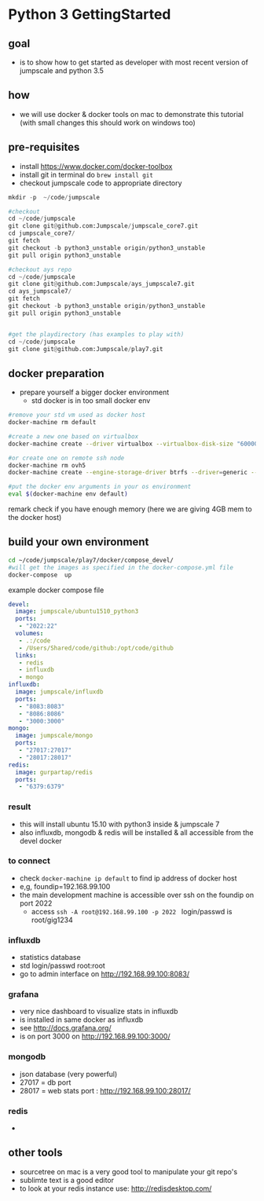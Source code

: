 # Python 3 GettingStarted

## goal 

- is to show how to get started as developer with most recent version of jumpscale and python 3.5


## how

- we will use docker & docker tools on mac to demonstrate this tutorial (with small changes this should work on windows too)


## pre-requisites

- install https://www.docker.com/docker-toolbox
- install git in terminal do ```brew install git```
- checkout jumpscale code to appropriate directory

```python
mkdir -p  ~/code/jumpscale

#checkout
cd ~/code/jumpscale
git clone git@github.com:Jumpscale/jumpscale_core7.git
cd jumpscale_core7/
git fetch
git checkout -b python3_unstable origin/python3_unstable
git pull origin python3_unstable

#checkout ays repo
cd ~/code/jumpscale
git clone git@github.com:Jumpscale/ays_jumpscale7.git
cd ays_jumpscale7/
git fetch
git checkout -b python3_unstable origin/python3_unstable
git pull origin python3_unstable


#get the playdirectory (has examples to play with)
cd ~/code/jumpscale
git clone git@github.com:Jumpscale/play7.git

```

## docker preparation

- prepare yourself a bigger docker environment
    - std docker is in too small docker env  

```bash
#remove your std vm used as docker host
docker-machine rm default

#create a new one based on virtualbox
docker-machine create --driver virtualbox --virtualbox-disk-size "60000" --virtualbox-cpu-count "2" --virtualbox-memory "4000" default

#or create one on remote ssh node
docker-machine rm ovh5
docker-machine create --engine-storage-driver btrfs --driver=generic --generic-ip-address=ovh5 --generic-ssh-key=id_rsa default

#put the docker env arguments in your os environment
eval $(docker-machine env default)

```

remark check if you have enough memory (here we are giving 4GB mem to the docker host)


## build your own environment

```bash
cd ~/code/jumpscale/play7/docker/compose_devel/
#will get the images as specified in the docker-compose.yml file
docker-compose  up

```

example docker compose file

```yaml
devel:
  image: jumpscale/ubuntu1510_python3
  ports:
   - "2022:22"
  volumes:
   - .:/code
   - /Users/Shared/code/github:/opt/code/github
  links:
   - redis
   - influxdb
   - mongo
influxdb:
  image: jumpscale/influxdb  
  ports:
   - "8083:8083"
   - "8086:8086"
   - "3000:3000"
mongo:
  image: jumpscale/mongo
  ports:
   - "27017:27017"
   - "28017:28017"
redis:
  image: gurpartap/redis
  ports:
   - "6379:6379"
```

### result
- this will install ubuntu 15.10 with python3 inside & jumpscale 7
- also influxdb, mongodb & redis will be installed & all accessible from the devel docker

### to connect
- check ```docker-machine ip default``` to find ip address of docker host
- e,g, foundip=192.168.99.100
- the main development machine is accessible over ssh on the foundip on port 2022
    - access ```ssh -A root@192.168.99.100 -p 2022 ``` login/passwd is root/gig1234

### influxdb
- statistics database
- std login/passwd root:root
- go to admin interface on http://192.168.99.100:8083/

### grafana
- very nice dashboard to visualize stats in influxdb
- is installed in same docker as influxdb
- see http://docs.grafana.org/
- is on port 3000  on http://192.168.99.100:3000/

### mongodb
- json database (very powerful)
- 27017 = db port
- 28017 = web stats port : http://192.168.99.100:28017/

### redis
- 



## other tools

- sourcetree on mac is a very good tool to manipulate your git repo's
- sublimte text is a good editor
- to look at your redis instance use: http://redisdesktop.com/
